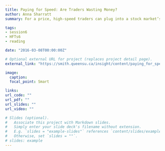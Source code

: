 ```yaml
---
title: Paying for Speed: Are Traders Wasting Money?
author: Anna Sharratt 
summary: For a price, high-speed traders can plug into a stock market’s backbone. Unfair advantage or fair exchange? Mar 8, 2016

tags:
- session6
- HFTs6
- reading

date: "2016-03-08T00:00:00Z"

# Optional external URL for project (replaces project detail page).
external_link: "https://smith.queensu.ca/insight/content/paying_for_speed_are_traders_wasting_money.php"

image:
  caption: 
  focal_point: Smart

links:
url_code: ""
url_pdf: ""
url_slides: ""
url_video: ""

# Slides (optional).
#   Associate this project with Markdown slides.
#   Simply enter your slide deck's filename without extension.
#   E.g. `slides = "example-slides"` references `content/slides/example-slides.md`.
#   Otherwise, set `slides = ""`.
# slides: example
---
```


